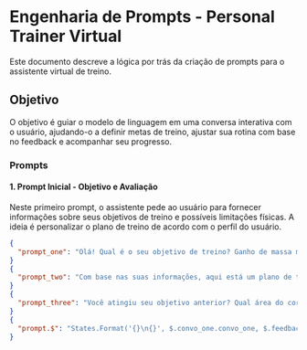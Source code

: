 # Engenharia de Prompts - Personal Trainer Virtual

Este documento descreve a lógica por trás da criação de prompts para o assistente virtual de treino.

## Objetivo

O objetivo é guiar o modelo de linguagem em uma conversa interativa com o usuário, ajudando-o a definir metas de treino, ajustar sua rotina com base no feedback e acompanhar seu progresso.

### Prompts

#### 1. Prompt Inicial - Objetivo e Avaliação

Neste primeiro prompt, o assistente pede ao usuário para fornecer informações sobre seus objetivos de treino e possíveis limitações físicas. A ideia é personalizar o plano de treino de acordo com o perfil do usuário.

```json
{
  "prompt_one": "Olá! Qual é o seu objetivo de treino? Ganho de massa muscular, perda de peso ou melhora de resistência? Tem alguma restrição física ou preferência?"
}
{
  "prompt_two": "Com base nas suas informações, aqui está um plano de treino. Como você se sentiu após o treino?"
}
{
  "prompt_three": "Você atingiu seu objetivo anterior? Qual área do corpo gostaria de focar no próximo treino?"
}
{
  "prompt.$": "States.Format('{}\n{}', $.convo_one.convo_one, $.feedback)"
}